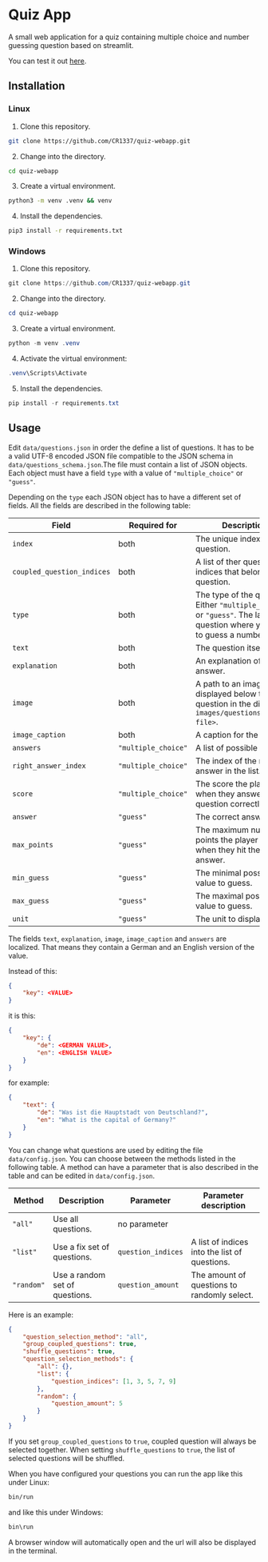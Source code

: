 # Quiz App

A small web application for a quiz containing multiple choice and number guessing question based on streamlit.

You can test it out [here](https://destatis-b14-quiz.streamlit.app/).

## Installation

### Linux

1. Clone this repository.
```bash
git clone https://github.com/CR1337/quiz-webapp.git
```

2. Change into the directory.
```bash
cd quiz-webapp
```

3. Create a virtual environment.
```bash
python3 -m venv .venv && venv
```

4. Install the dependencies.
```bash
pip3 install -r requirements.txt
```

### Windows

1. Clone this repository.
```powershell
git clone https://github.com/CR1337/quiz-webapp.git
```

2. Change into the directory.
```powershell
cd quiz-webapp
```

3. Create a virtual environment.
```powershell
python -m venv .venv
```

4. Activate the virtual environment:
```powershell
.venv\Scripts\Activate
```

5. Install the dependencies.
```powershell
pip install -r requirements.txt
```

## Usage

Edit `data/questions.json` in order the define a list of questions. It has to be a valid UTF-8 encoded JSON file compatible to the JSON schema in `data/questions_schema.json`.The file must contain a list of JSON objects. Each object must have a field `type` with a value of `"multiple_choice"` or `"guess"`.

Depending on the `type` each JSON object has to have a different set of fields. All the fields are described in the following table:

|Field                      |Required for       |Description                                                                                                                  |Localized|
|--------------------       |-------------------|-----------------------------------------------------------------------------------------------------------------------------|---------|
|`index`                    |both               |The unique index of this question.                                                                                           |no       |
|`coupled_question_indices` |both               |A list of ther questions indices that belong to this question.                                                               |no       |
|`type`                     |both               |The type of the question. Either `"multiple_choice"` or `"guess"`. The latter is a question where you have to guess a number.|no       |
|`text`                     |both               |The question itself.                                                                                                         |yes      |
|`explanation`              |both               |An explanation of the answer.                                                                                                |yes      |
|`image`                    |both               |A path to an image file displayed below the question in the directory `images/questions/<image-file>`.                       |yes      |
|`image_caption`            |both               |A caption for the image.                                                                                                     |yes      |
|`answers`                  |`"multiple_choice"`|A list of possible answers.                                                                                                  |yes      |
|`right_answer_index`       |`"multiple_choice"`|The index of the right answer in the list.                                                                                   |no       |
|`score`                    |`"multiple_choice"`|The score the player gets when they answer the question correctly.                                                           |no       |
|`answer`                   |`"guess"`          |The correct answer.                                                                                                          |no       |
|`max_points`               |`"guess"`          |The maximum number of points the player gets when they hit the correct answer.                                               |no       |
|`min_guess`                |`"guess"`          |The minimal possible value to guess.                                                                                         |no       |
|`max_guess`                |`"guess"`          |The maximal possible value to guess.                                                                                         |no       |
|`unit`                     |`"guess"`          |The unit to display.                                                                                                         |yes      |

The fields `text`, `explanation`, `image`, `image_caption` and `answers` are localized. That means they contain a German and an English version of the value. 

Instead of this:
```json
{
    "key": <VALUE>
}
```
it is this:
```json
{
    "key": {
        "de": <GERMAN VALUE>,
        "en": <ENGLISH VALUE>
    }
}
```
for example:
```json
{
    "text": {
        "de": "Was ist die Hauptstadt von Deutschland?",
        "en": "What is the capital of Germany?"
    }
}
```

You can change what questions are used by editing the file `data/config.json`. You can choose between the methods listed in the following table. A method can have a parameter that is also described in the table and can be edited in `data/config.json`.

|Method          |Description                                              |Parameter         |Parameter description                                                                                                                                                                                  |
|----------------|---------------------------------------------------------|------------------|-------------------------------------------------------------------------------------------------------------------------------------------------------------------------------------------------------|
|`"all"`         |Use all questions.                                       |no parameter      |                                                                                                                                                                                                       |
|`"list"`        |Use a fix set of questions.                              |`question_indices`|A list of indices into the list of questions.                                                                                                                                                          |                                                                    
|`"random"`      |Use a random set of questions.                           |`question_amount` |The amount of questions to randomly select.                                                                                                                                                            |

Here is an example:
```json
{
    "question_selection_method": "all",
    "group_coupled_questions": true,
    "shuffle_questions": true,
    "question_selection_methods": {
        "all": {},
        "list": {
            "question_indices": [1, 3, 5, 7, 9]
        },
        "random": {
            "question_amount": 5
        }
    }
}
```

If you set `group_coupled_questions` to `true`, coupled question will always be selected together. When setting `shuffle_questions` to `true`, the list of selected questions will be shuffled.

When you have configured your questions you can run the app like this under Linux:
```bash
bin/run
```
and like this under Windows:
```powershell
bin\run
```

A browser window will automatically open and the url will also be displayed in the terminal.
